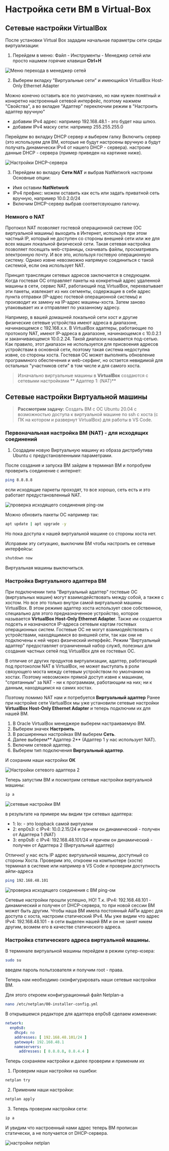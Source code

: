 # Настройка сети ВМ в Virtual-Box

## Сетевые настройки VirtualBox

После установки Virtual Box зададим начальнае параметры сети среды виртуализации:

1. Перейдем в меню: Файл - Инструменты - Менеджер сетей или просто нашмем горячие клавиши **Ctrl+H**

![Меню перехода в менеджер сетей](/images/vbsettings-1.jpg)

2. Выберем вкладку "Виртуальные сети" и имеющийся VirtualBox Host-Only Ethernet Adapter

Можно конечно оставить все по умолчанию, но нам нужен понятный и конкретно настроенный сетевой 
интерфейс, поэтому нажмем "Свойства", а во вкладке "Адаптер" переключим режим в "Настроить адаптер вручную"
 - добавим IPv4 адрес: например 192.168.48.1 - это будет наш шлюз.
 - добавим IPv4 маску сети: например 255.255.255.0

Перейдем во вкладку DHCP сервер и выберем галку Включить сервер (это используем для ВМ, которые не будут настроены вручную а будут получать динамически IPv4 от нашего DHCP - сервера). настроим данные DHCP - сервера (пример приведен на картинке ниже).

![Настройки DHCP-сервера](/images/vbsettings-2.jpg)

3. Перейдем во вкладку **Сети NAT** и выбрав NatNetwork настроим Основные опции:
 - Имя оставим **NatNetwork**
 - IPv4 префикс: можем оставить как есть или задать  приватной сеть вручную, например 10.0.2.0/24
 - Включим DHCP-сервер выбрав соответсвующею галочку.

### Немного о NAT

Протокол NAT позволяет гостевой операционной системе (ОС виртуальной машины) выходить в Интернет, используя при этом частный IP, который не доступен со стороны внешней сети или же для всех машин локальной физической сети. Такая сетевая настройка позволяет посещать web-страницы, скачивать файлы, просматривать электронную почту. И все это, используя гостевую операционную систему. Однако извне невозможно напрямую соединиться с такой системой, если она использует NAT.

Принцип трансляции сетевых адресов заключается в следующем. Когда гостевая ОС отправляет пакеты на конкретный адрес удаленной машины в сети, сервис NAT, работающий под VirtualBox, перехватывает эти пакеты, извлекает из них сегменты, содержащие в себе адрес пункта отправки (IP-адрес гостевой операционной системы) и производит их замену на IP-адрес машины-хоста. Затем заново упаковывает их и отправляет по указанному адресу.

Например, в вашей домашней локальной сети хост и другие физические сетевые устройства имеют адреса в диапазоне, начинающемся с 192.168.х.х. В VirtualBox адаптеры, работающие по протоколу NAT, имеют IP-адреса в диапазоне, начинающемся с 10.0.2.1 и заканчивающемся 10.0.2.24. Такой диапазон называется под-сетью. Как правило, этот диапазон не используется для присвоения адресов устройствам в основной сети, поэтому такая система недоступна извне, со стороны хоста. Гостевая ОС может выполнять обновление программного обеспечения и web-серфинг, но остается невидимой для остальных "участников сети" в том числе и для самого хоста.

> Изначально виртуальные машины в **VirtualBox** создаются с сетевыми настройками ** Адаптер 1: (NAT)**

## Сетевые настройки Виртуальной машины

> **Рассмотрим задачу:** Создать ВМ с ОС Ubuntu 20.04 с возможностью доступа к виртуальной машине по ssh с хоста (с ПК на котором и развернут VirtualBox) для работы в VS Code.

### Первоначальная настройка ВМ (NAT) - для исходящих соединений

1. Создадим новую Виртуальную машину из образа дистрибутива Ubuntu с предустановленными параметрами.

После создания и запуска ВМ зайдем в терминал ВМ и попробуем проверить соединение с интернет:

```sh
ping 8.8.8.8
```
если исходящие паркеты проходят, то все хорошо, сеть есть и это работает предустановленный NAT.

![проверка исходящего соединения ping-ом](/images/vbsettings-3.jpg)

Можно обновить пакеты ОС например так:
```sh
apt update | apt upgrade -y
```

Но пока доступа к нашей виртуальной машине со стороны хоста нет.

Исправим эту ситуацию, выключим ВМ чтобы настроить ее сетевые интерфейсы:

```sh
shutdown now
```
Виртуальная машины выключиться.

### Настройка Виртуального адаптера ВМ

При подключении типа "Виртуальный адаптер" гостевые ОС (виртуальных машин) могут взаимодействовать между собой, а также с хостом. Но все это только внутри самой виртуальной машины VirtualBox. В этом режиме адаптер хоста использует свое собственное, специально для этого предназначенное устройство, которое называется **VirtualBox Host-Only Ethernet Adapter**. Также им создается подсеть и назначаются IP-адреса сетевым картам гостевых операционных систем. Гостевые ОС не могут взаимодействовать с устройствами, находящимися во внешней сети, так как они не подключены к ней через физический интерфейс. Режим "Виртуальный адаптер" предоставляет ограниченный набор служб, полезных для создания частных сетей под VirtualBox для ее гостевых ОС.

В отличие от других продуктов виртуализации, адаптер, работающий под протоколом NAT в VirtualBox, не может выступать в роли связующего моста между сетевым устройством по умолчанию на хостах. Поэтому невозможен прямой доступ извне к машинам, "спрятанным" за NAT - ни к программам, работающим на них; ни к данным, находящимся на самих хостах. 

Поэтому помимо NAT нам и потребуется **Виртуальный адаптер** 
Ранее при настройке сети VartualBox мы уже установили сетевые настройки **VirtualBox Host-Only Ethernet Adapter** и теперь подключим их для нашей ВМ.

1. В Oracle VirtualBox менеджере выберем настраиваемую ВМ.
2. Выберем значек **Настроить**.
3. В расширенных настройках ВМ выберем **Сеть**.
4. Далее выберем** Адаптер 2** (Адаптер 1 у нас использует NAT).
5. Включим сетевой адаптер.
6. Выберем тип подключения **Виртуальный адаптер**.

И сохраним наши настройки **ОК**

![Настройки сетевого адаптера 2](/images/vbsettings-4.jpg)

Теперь запустим ВМ и посмотрим сетевые настройки виртуальной машины:

```sh
ip a
```

![сетевые настройки ВМ](/images/vbsettings-5.jpg)

в результате на примере мы видим три сетевых адаптера:
- 1: lo: - это loopback самой виртуалки
- 2: enp0s3: с IPv4: 10.0.2.15/24 и причем он динамический - получен от Адаптера 1 (NAT)
- 3: enp0s8: с IPv4: 192.168.48.101/24 и причем он динамический - получен от Адаптера 2 (Виртуальный адаптер)

Отлично! у нас есть IP адрес виртуальной машины, доступный со стороны Хоста.
Проверим это, откроем на компьютере (хосте) терминал в системе или например в VS Code и проверим доступность айпи-адреса


```sh
ping 192.168.48.101
```

![проверка исходящего соединения c ВМ ping-ом](/images/vbsettings-6.jpg)

Сетевые настройки прошли успешно, НО! Т.к. IPv4: 192.168.48.101 - динамический и получен от DHCP-сервера, то при новой сессии ВМ может быть другим. Чтобы наша ВМ имела постоянный АйПи адрес для доступа с хоста, настроим статический IPv4. Мы уже видим что адрес IPv4: 192.168.48.101 - в сети выделен нашей ВМ и он не занят никем другим, возмем его в качестве статического адреса.

### Настройка статического адреса виртуальной машины.

В терминале виртуальной машины перейдем в режим супер-юзера:
```sh
sudo su
```
введем пароль польлзователя и получим root - права.

Теперь нам необходимо сконфигурировать наши сетевые настройки ВМ.

Для этого откроем конфигурационный файл Netplan-а

```sh
nano /etc/netplan/00-installer-config.yml
```

В открывшемся редакторе для адаптера enp0s8 сделаем изменения:

```yaml
network:
  enp0s8:
    dhcp4: no
    addresses: [ 192.168.48.101/24 ]
    gateway4: 192.168.48.1
    nameservers:
      addresses: [ 8.8.8.8, 8.8.4.4 ]
```

Теперь сохраняем настройки и далее проверим и применим их
1. Проверим наши настройки на ошибки:
```sh
netplan try
```
2. Применим наши настройки:
```sh
netplan apply
```

3. Теперь проверим настройки сети:

```sh
ip a
```

И увидим что настроенный нами адрес теперь ВМ прописан статически, а не получается от DHCP-сервера.

![настройки netplan](/images/vbsettings-7.jpg)